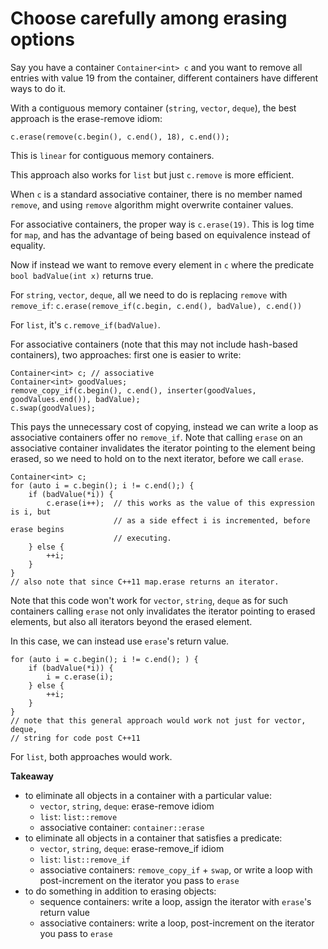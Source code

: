 # Choose carefully among erasing options

Say you have a container `Container<int> c` and you want to remove all entries with value 19 from the container, different containers have different ways to do it.

With a contiguous memory container (`string`, `vector`, `deque`), the best approach is the erase-remove idiom:
```
c.erase(remove(c.begin(), c.end(), 18), c.end());
```
This is `linear` for contiguous memory containers.

This approach also works for `list` but just `c.remove` is more efficient.

When `c` is a standard associative container, there is no member named `remove`, and using `remove` algorithm might overwrite container values.

For associative containers, the proper way is `c.erase(19)`. This is log time for `map`, and has the advantage of being based on equivalence instead of equality.

Now if instead we want to remove every element in `c` where the predicate `bool badValue(int x)` returns true.

For `string`, `vector`, `deque`, all we need to do is replacing `remove` with `remove_if`: `c.erase(remove_if(c.begin, c.end(), badValue), c.end())`

For `list`, it's `c.remove_if(badValue)`.

For associative containers (note that this may not include hash-based containers), two approaches: first one is easier to write:
```
Container<int> c; // associative
Container<int> goodValues;
remove_copy_if(c.begin(), c.end(), inserter(goodValues, goodValues.end()), badValue);
c.swap(goodValues);
```

This pays the unnecessary cost of copying, instead we can write a loop as associative containers offer no `remove_if`.
Note that calling `erase` on an associative container invalidates the iterator pointing to the element being erased, so we need to hold on to the next iterator, before we call `erase`.
```
Container<int> c;
for (auto i = c.begin(); i != c.end();) {
    if (badValue(*i)) {
        c.erase(i++);  // this works as the value of this expression is i, but
                       // as a side effect i is incremented, before erase begins
                       // executing.
    } else {
        ++i;
    }
}
// also note that since C++11 map.erase returns an iterator.
```
Note that this code won't work for `vector`, `string`, `deque` as for such containers calling `erase` not only invalidates the iterator pointing to erased elements, but also all iterators beyond the erased element.

In this case, we can instead use `erase`'s return value.
```
for (auto i = c.begin(); i != c.end(); ) {
    if (badValue(*i)) {
        i = c.erase(i);
    } else {
        ++i;
    }
}
// note that this general approach would work not just for vector, deque,
// string for code post C++11
```

For `list`, both approaches would work.

**Takeaway**
* to eliminate all objects in a container with a particular value:
  * `vector`, `string`, `deque`: erase-remove idiom
  * `list`: `list::remove`
  * associative container: `container::erase`
* to eliminate all objects in a container that satisfies a predicate:
  * `vector`, `string`, `deque`: erase-remove_if idiom
  * `list`: `list::remove_if`
  * associative containers: `remove_copy_if` + `swap`, or write a loop with post-increment on the iterator you pass to `erase`
* to do something in addition to erasing objects:
  * sequence containers: write a loop, assign the iterator with `erase`'s return value
  * associative containers: write a loop, post-increment on the iterator you pass to `erase`
